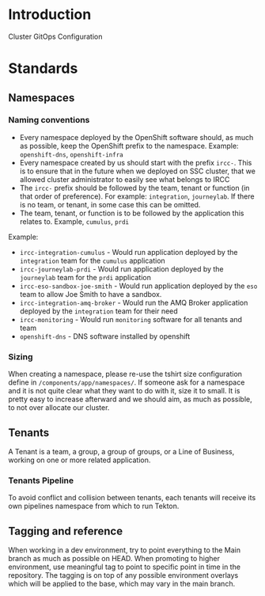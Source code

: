 # Introduction
Cluster GitOps Configuration

# Standards

## Namespaces 

### Naming conventions
- Every namespace deployed by the OpenShift software should, as much as possible, keep the OpenShift prefix to the namespace. Example: `openshift-dns`, `openshift-infra`
- Every namespace created by us should start with the prefix `ircc-`. This is to ensure that in the future when we deployed on SSC cluster, that we allowed cluster administrator to easily see what belongs to IRCC
- The `ircc-` prefix should be followed by the team, tenant or function (in that order of preference).  For example: `integration`, `journeylab`. If there is no team, or tenant, in some case this can be omitted.
- The team, tenant, or function is to be followed by the application this relates to. Example, `cumulus`, `prdi`

Example:
- `ircc-integration-cumulus` - Would run application deployed by the `integration` team for the `cumulus` application
- `ircc-journeylab-prdi` - Would run application deployed by the `journeylab` team for the `prdi` application
- `ircc-eso-sandbox-joe-smith` - Would run application deployed by the `eso` team to allow Joe Smith to have a sandbox.
- `ircc-integration-amq-broker` - Would run the AMQ Broker application deployed by the `integration` team for their need
- `ircc-monitoring` - Would run `monitoring` software for all tenants and team
- `openshift-dns` - DNS software installed by openshift

### Sizing
When creating a namespace, please re-use the tshirt size configuration define in `/components/app/namespaces/`.  If someone ask for a namespace and it is not quite clear what they want to do with it, size it to small.  It is pretty easy to increase afterward and we should aim, as much as possible, to not over allocate our cluster.

## Tenants
A Tenant is a team, a group, a group of groups, or a Line of Business, working on one or more related application. 

### Tenants Pipeline
To avoid conflict and collision between tenants, each tenants will receive its own pipelines namespace from which to run Tekton.


## Tagging and reference
When working in a dev environment, try to point everything to the Main branch as much as possible on HEAD.  When promoting to higher environment, use meaningful tag to point to specific point in time in the repository. The tagging is on top of any possible environment overlays which will be applied to the base, which may vary in the main branch.
